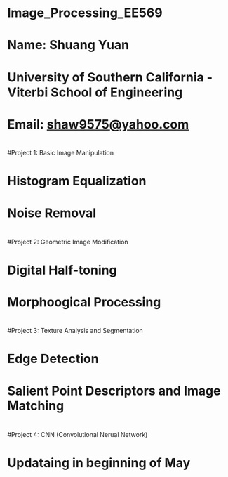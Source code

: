 # Image_Processing_EE569
# Name: Shuang Yuan
# University of Southern California - Viterbi School of Engineering
# Email: shaw9575@yahoo.com
#
#Project 1: Basic Image Manipulation
#           Histogram Equalization
#           Noise Removal
#
#Project 2: Geometric Image Modification
#           Digital Half-toning
#           Morphoogical Processing
#
#Project 3: Texture Analysis and Segmentation
#           Edge Detection
#           Salient Point Descriptors and Image Matching
#
#Project 4: CNN (Convolutional Nerual Network)
#           Updataing in beginning of May
